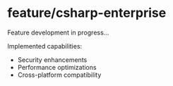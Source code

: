 ﻿# feature/csharp-enterprise

Feature development in progress...

Implemented capabilities:
- Security enhancements
- Performance optimizations
- Cross-platform compatibility
